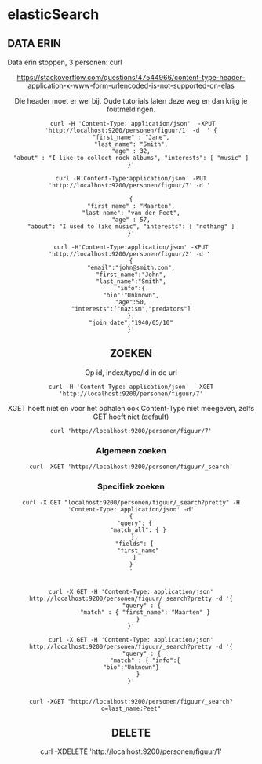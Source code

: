 
# elasticSearch


## DATA ERIN

Data erin stoppen, 3 personen:
curl <HEADER> <METHOD> <DATA>

https://stackoverflow.com/questions/47544966/content-type-header-application-x-www-form-urlencoded-is-not-supported-on-elas

Die header moet er wel bij. Oude tutorials laten deze weg en dan krijg je foutmeldingen.

```
 curl -H 'Content-Type: application/json'  -XPUT 'http://localhost:9200/personen/figuur/1' -d  ' {
"first_name" : "Jane",
"last_name": "Smith",
"age" : 32,
"about" : "I like to collect rock albums", "interests": [ "music" ]
}'

curl -H'Content-Type:application/json' -PUT 'http://localhost:9200/personen/figuur/7' -d ' 

{
"first_name" : "Maarten",
"last_name": "van der Peet",
"age" : 57,
"about": "I used to like music", "interests": [ "nothing" ]
}'

curl -H'Content-Type:application/json' -XPUT 'http://localhost:9200/personen/figuur/2' -d ' 
{
"email":"john@smith.com",
"first_name":"John",
"last_name":"Smith",
"info":{
"bio":"Unknown",
"age":50,
"interests":["nazism","predators"]
},
"join_date":"1940/05/10"
}'
```



## ZOEKEN

Op id, index/type/id in de url
```
curl -H 'Content-Type: application/json'  -XGET 'http://localhost:9200/personen/figuur/7'
```


XGET hoeft niet en voor het ophalen ook Content-Type niet meegeven, zelfs GET hoeft niet (default)
```
curl 'http://localhost:9200/personen/figuur/7'
```

### Algemeen zoeken

    curl -XGET 'http://localhost:9200/personen/figuur/_search'

### Specifiek zoeken
```
curl -X GET "localhost:9200/personen/figuur/_search?pretty" -H 'Content-Type: application/json' -d'
{
  "query": {
    "match_all": { }
  },
  "fields": [
    "first_name"
  ]
}
'


curl -X GET -H 'Content-Type: application/json' http://localhost:9200/personen/figuur/_search?pretty -d '{
      "query" : {
        "match" : { "first_name": "Maarten" }
    }
}'

curl -X GET -H 'Content-Type: application/json' http://localhost:9200/personen/figuur/_search?pretty -d '{
      "query" : {
        "match" : { "info":{
"bio":"Unknown"}
    }
}'


curl -XGET "http://localhost:9200/personen/figuur/_search?q=last_name:Peet"
```

## DELETE

curl -XDELETE 'http://localhost:9200/personen/figuur/1'



